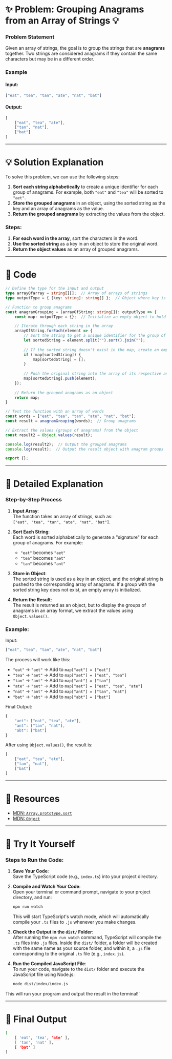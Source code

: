# ✨ Problem: Grouping Anagrams from an Array of Strings 💡

### Problem Statement  
Given an array of strings, the goal is to group the strings that are **anagrams** together. Two strings are considered anagrams if they contain the same characters but may be in a different order.

### Example  
#### Input:  
```typescript
["eat", "tea", "tan", "ate", "nat", "bat"]
```

#### Output:  
```typescript
[
    ["eat", "tea", "ate"],
    ["tan", "nat"],
    ["bat"]
]
```

---

# 💡 Solution Explanation  

To solve this problem, we can use the following steps:

1. **Sort each string alphabetically** to create a unique identifier for each group of anagrams. For example, both `"eat"` and `"tea"` will be sorted to `"aet"`.
2. **Store the grouped anagrams** in an object, using the sorted string as the key and an array of anagrams as the value.
3. **Return the grouped anagrams** by extracting the values from the object.

### Steps:
1. **For each word in the array**, sort the characters in the word.
2. **Use the sorted string** as a key in an object to store the original word.
3. **Return the object values** as an array of grouped anagrams.

---

# 📝 Code  

```typescript
// Define the type for the input and output
type arrayOfarray = string[][];  // Array of arrays of strings
type outputType = { [key: string]: string[] };  // Object where key is the sorted string, and value is an array of anagrams

// Function to group anagrams
const anagramGrouping = (arrayOfString: string[]): outputType => {
    const map: outputType = {};  // Initialize an empty object to hold the groups

    // Iterate through each string in the array
    arrayOfString.forEach(element => {
        // Sort the string to get a unique identifier for the group of anagrams
        let sortedString = element.split("").sort().join("");
        
        // If the sorted string doesn't exist in the map, create an empty array for it
        if (!map[sortedString]) {
            map[sortedString] = [];
        }
        
        // Push the original string into the array of its respective anagram group
        map[sortedString].push(element);
    });
    
    // Return the grouped anagrams as an object
    return map;
}

// Test the function with an array of words
const words = ["eat", "tea", "tan", "ate", "nat", "bat"];
const result = anagramGrouping(words);  // Group anagrams

// Extract the values (groups of anagrams) from the object
const result2 = Object.values(result);

console.log(result2);  // Output the grouped anagrams
console.log(result);  // Output the result object with anagram groups

export {};
```

---

# 📖 Detailed Explanation  

### Step-by-Step Process  
1. **Input Array**:  
   The function takes an array of strings, such as:  
   `["eat", "tea", "tan", "ate", "nat", "bat"]`.

2. **Sort Each String**:  
   Each word is sorted alphabetically to generate a "signature" for each group of anagrams. For example:
   - `"eat"` becomes `"aet"`
   - `"tea"` becomes `"aet"`
   - `"tan"` becomes `"ant"`

3. **Store in Object**:  
   The sorted string is used as a key in an object, and the original string is pushed to the corresponding array of anagrams. If a group with the sorted string key does not exist, an empty array is initialized.

4. **Return the Result**:  
   The result is returned as an object, but to display the groups of anagrams in an array format, we extract the values using `Object.values()`.

### Example:  
Input:  
```typescript
["eat", "tea", "tan", "ate", "nat", "bat"]
```

The process will work like this:
- `"eat"` → `"aet"` → Add to `map["aet"] = ["eat"]`
- `"tea"` → `"aet"` → Add to `map["aet"] = ["eat", "tea"]`
- `"tan"` → `"ant"` → Add to `map["ant"] = ["tan"]`
- `"ate"` → `"aet"` → Add to `map["aet"] = ["eat", "tea", "ate"]`
- `"nat"` → `"ant"` → Add to `map["ant"] = ["tan", "nat"]`
- `"bat"` → `"abt"` → Add to `map["abt"] = ["bat"]`

Final Output:  
```typescript
{
    "aet": ["eat", "tea", "ate"],
    "ant": ["tan", "nat"],
    "abt": ["bat"]
}
```

After using `Object.values()`, the result is:  
```typescript
[
    ["eat", "tea", "ate"],
    ["tan", "nat"],
    ["bat"]
]
```

---

# 🔗 Resources  
- [MDN: `Array.prototype.sort`](https://developer.mozilla.org/en-US/docs/Web/JavaScript/Reference/Global_Objects/Array/sort)
- [MDN: `Object`](https://developer.mozilla.org/en-US/docs/Web/JavaScript/Reference/Global_Objects/Object)
  
---

# 🚀 Try It Yourself  
### Steps to Run the Code:  

1. **Save Your Code**:  
   Save the TypeScript code (e.g., `index.ts`) into your project directory.

2. **Compile and Watch Your Code**:  
   Open your terminal or command prompt, navigate to your project directory, and run:
   ```bash
   npm run watch
   ```
   This will start TypeScript's watch mode, which will automatically compile your `.ts` files to `.js` whenever you make changes.

3. **Check the Output in the `dist/` Folder**:  
   After running the `npm run watch` command, TypeScript will compile the `.ts` files into `.js` files. Inside the `dist/` folder, a folder will be created with the same name as your source folder, and within it, a `.js` file corresponding to the original `.ts` file (e.g., `index.js`).

4. **Run the Compiled JavaScript File**:  
   To run your code, navigate to the `dist/` folder and execute the JavaScript file using Node.js:
   ```bash
   node dist/index/index.js
   ```

This will run your program and output the result in the terminal!`

---

# 🎉 Final Output  
```bash
[
    [ 'eat', 'tea', 'ate' ],
    [ 'tan', 'nat' ],
    [ 'bat' ]
]
```